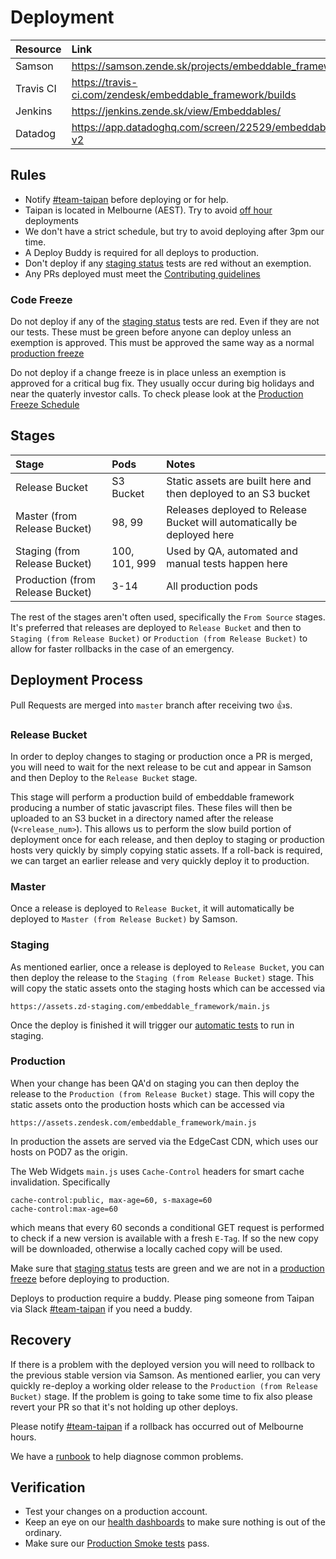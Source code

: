 # Deployment

| Resource  | Link                                                      |
|:----------|:----------------------------------------------------------|
| Samson    | https://samson.zende.sk/projects/embeddable_framework     |
| Travis CI | https://travis-ci.com/zendesk/embeddable_framework/builds |
| Jenkins   | https://jenkins.zende.sk/view/Embeddables/                |
| Datadog   | https://app.datadoghq.com/screen/22529/embeddable-v2      |

## Rules

- Notify [#team-taipan](https://zendesk.slack.com/messages/C0R1EJ3UP/) before deploying or for help.
- Taipan is located in Melbourne (AEST). Try to avoid [off hour](https://www.timeanddate.com/worldclock/australia/melbourne) deployments
- We don't have a strict schedule, but try to avoid deploying after 3pm our time.
- A Deploy Buddy is required for all deploys to production.
- Don't deploy if any [staging status](https://jenkins.zende.sk/view/StagingStatus/) tests are red without an exemption.
- Any PRs deployed must meet the [Contributing guidelines](https://github.com/zendesk/embeddable_framework/blob/master/CONTRIBUTING.md)

### Code Freeze

Do not deploy if any of the [staging status](https://jenkins.zende.sk/view/StagingStatus/) tests are red. Even if they are not our tests. These must be green before anyone can deploy unless an exemption is approved. This must be approved the same way as a normal [production freeze](https://zendesk.atlassian.net/wiki/display/ops/Production+Freeze)

Do not deploy if a change freeze is in place unless an exemption is approved for a critical bug fix. They usually occur during big holidays and near the quaterly investor calls. To check please look at the [Production Freeze Schedule](https://zendesk.atlassian.net/wiki/display/ops/Production+Freeze)


## Stages

| Stage                             | Pods          | Notes                                                                   |
|:----------------------------------|:--------------|:------------------------------------------------------------------------|
| Release Bucket                    | S3 Bucket     | Static assets are built here and then deployed to an S3 bucket          |
| Master (from Release Bucket)      | 98, 99        | Releases deployed to Release Bucket will automatically be deployed here |
| Staging (from Release Bucket)     | 100, 101, 999 | Used by QA, automated and manual tests happen here                      |
| Production (from Release Bucket)  | 3-14          | All production pods                                                     |

The rest of the stages aren't often used, specifically the `From Source` stages. It's preferred that releases are deployed to `Release Bucket` and then to `Staging (from Release Bucket)` or `Production (from Release Bucket)` to allow for faster rollbacks in the case of an emergency.

## Deployment Process

Pull Requests are merged into `master` branch after receiving two 👍s.

### Release Bucket

In order to deploy changes to staging or production once a PR is merged, you will need to wait for the next release to be cut and appear in Samson and then Deploy to the `Release Bucket` stage.

This stage will perform a production build of embeddable framework producing a number of static javascript files. These files will then be uploaded to an S3 bucket in a directory named after the release (`V<release_num>`). This allows us to perform the slow build portion of deployment once for each release, and then deploy to staging or production hosts very quickly by simply copying static assets. If a roll-back is required, we can target an earlier release and very quickly deploy it to production.

### Master

Once a release is deployed to `Release Bucket`, it will automatically be deployed to `Master (from Release Bucket)` by Samson.

### Staging

As mentioned earlier, once a release is deployed to `Release Bucket`, you can then deploy the release to the `Staging (from Release Bucket)` stage. This will copy the static assets onto the staging hosts which can be accessed via

```
https://assets.zd-staging.com/embeddable_framework/main.js
```

Once the deploy is finished it will trigger our [automatic tests](https://jenkins.zende.sk/view/Embeddables/job/widget_all_staging_jobs/) to run in staging.

### Production

When your change has been QA'd on staging you can then deploy the release to the `Production (from Release Bucket)` stage. This will copy the static assets onto the production hosts which can be accessed via

```
https://assets.zendesk.com/embeddable_framework/main.js
```

In production the assets are served via the EdgeCast CDN, which uses our hosts on POD7 as the origin.

The Web Widgets `main.js` uses `Cache-Control` headers for smart cache invalidation. Specifically

```
cache-control:public, max-age=60, s-maxage=60
cache-control:max-age=60
```

which means that every 60 seconds a conditional GET request is performed to check if a new version is available with a fresh `E-Tag`. If so the new copy will be downloaded, otherwise a locally cached copy will be used.

Make sure that [staging status](https://jenkins.zende.sk/view/StagingStatus/) tests are green and we are not in a [production freeze](https://zendesk.atlassian.net/wiki/display/ops/Production+Freeze) before deploying to production.

Deploys to production require a buddy. Please ping someone from Taipan via Slack [#team-taipan](https://zendesk.slack.com/messages/C0R1EJ3UP/) if you need a buddy.

## Recovery

If there is a problem with the deployed version you will need to rollback to the previous stable version via Samson. As mentioned earlier, you can very quickly re-deploy a working older release to the `Production (from Release Bucket)` stage.
If the problem is going to take some time to fix also please revert your PR so that it's not holding up other deploys.

Please notify [#team-taipan](https://zendesk.slack.com/messages/C0R1EJ3UP/) if a rollback has occurred out of Melbourne hours.

We have a [runbook](https://zendesk.atlassian.net/wiki/display/rb/Embeddable+Runbook) to help diagnose common problems.

## Verification

- Test your changes on a production account.
- Keep an eye on our [health dashboards](https://app.datadoghq.com/screen/156652/taipan-health-dashboard) to make sure nothing is out of the ordinary.
- Make sure our [Production Smoke tests](https://jenkins.zende.sk/view/Embeddables/job/widget_production_smoke_test/) pass.

